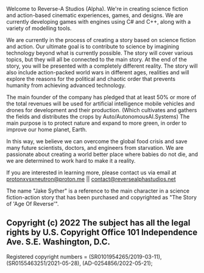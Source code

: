 Welcome to Reverse-A Studios (Alpha). We're in creating science fiction and action-based cinematic experiences, games, and designs. We are currently developing games with engines using C# and C++, along with a variety of modelling tools.

We are currently in the process of creating a story based on science fiction and action. Our ultimate goal is to contribute to science by imagining technology beyond what is currently possible. The story will cover various topics, but they will all be connected to the main story. At the end of the story, you will be presented with a completely different reality. The story will also include action-packed world wars in different ages, realities and will explore the reasons for the political and chaotic order that prevents humanity from achieving advanced technology.

The main founder of the company has pledged that at least 50% or more of the total revenues will be used for artificial intelligence mobile vehicles and drones for development and their production. (Which cultivates and gathers the fields and distributes the crops by Auto/AutonomousAI.Systems)
The main purpose is to protect nature and expand to more green, in order to improve our home planet, Earth.

In this way, we believe we can overcome the global food crisis and save many future scientists, doctors, and engineers from starvation. We are passionate about creating a world better place where babies do not die, and we are determined to work hard to make it a reality.

If you are interested in learning more, please contact us via email at protonxvsxneutron@proton.me || contact@reversealphastudios.net


The name "Jake Syther" is a reference to the main character in a science fiction-action story that has been purchased and copyrighted as "The Story of 'Age Of Reverse'".




Copyright (c) 2022
The subject has all the legal rights
by U.S. Copyright Office
101 Independence Ave. S.E.
Washington, D.C.
------------------
Registered copyright numbers = (SR0101954265/2019-03-11), (SR0155463251/2021-05-28), (AD-0254856/2022-05-21);
